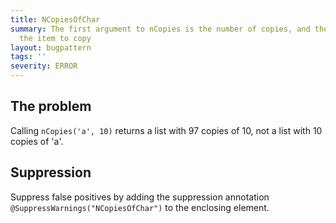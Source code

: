 ```yaml
---
title: NCopiesOfChar
summary: The first argument to nCopies is the number of copies, and the second is
  the item to copy
layout: bugpattern
tags: ''
severity: ERROR
---
```


<!--
*** AUTO-GENERATED, DO NOT MODIFY ***
To make changes, edit the @BugPattern annotation or the explanation in docs/bugpattern.
-->


## The problem
Calling `nCopies('a', 10)` returns a list with 97 copies of 10, not a list with
10 copies of 'a'.

## Suppression
Suppress false positives by adding the suppression annotation `@SuppressWarnings("NCopiesOfChar")` to the enclosing element.
